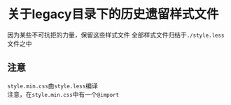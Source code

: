 关于legacy目录下的历史遗留样式文件
=============================================

因为某些不可抗拒的力量，保留这些样式文件
全部样式文件归结于`./style.less`文件之中

## 注意
`style.min.css`由`style.less`编译   
注意，在`style.min.css`中有一个`@import`

